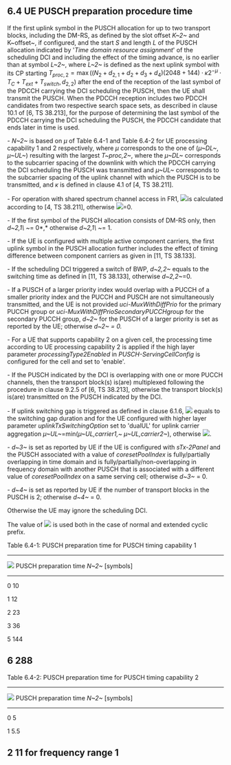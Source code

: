 ## 6.4 UE PUSCH preparation procedure time

If the first uplink symbol in the PUSCH allocation for up to two
transport blocks, including the DM-RS, as defined by the slot offset
*K~2~* and K~offset~, if configured, and the start *S* and length *L* of
the PUSCH allocation indicated by \'*Time domain resource assignment*\'
of the scheduling DCI and including the effect of the timing advance, is
no earlier than at symbol *L~2~*, where *L~2~* is defined as the next
uplink symbol with its CP starting
$T_{proc,2} = \max\left( (N_{2} + d_{2,1} + d_{2} + d_{3} + d_{4})(2048 + 144) \cdot \kappa 2^{- \mu} \cdot T_{C} + T_{ext} + T_{switch},d_{2,2} \right)$
after the end of the reception of the last symbol of the PDCCH carrying
the DCI scheduling the PUSCH, then the UE shall transmit the PUSCH. When
the PDCCH reception includes two PDCCH candidates from two respective
search space sets, as described in clause 10.1 of \[6, TS 38.213\], for
the purpose of determining the last symbol of the PDCCH carrying the DCI
scheduling the PUSCH, the PDCCH candidate that ends later in time is
used.

*- N~2~* is based on *µ* of Table 6.4-1 and Table 6.4-2 for UE
processing capability 1 and 2 respectively, where *µ* corresponds to the
one of (*µ~DL~*, *µ~UL~*) resulting with the largest *T~proc,2~*, where
the *µ~DL~* corresponds to the subcarrier spacing of the downlink with
which the PDCCH carrying the DCI scheduling the PUSCH was transmitted
and *µ~UL~* corresponds to the subcarrier spacing of the uplink channel
with which the PUSCH is to be transmitted, and *κ* is defined in clause
4.1 of \[4, TS 38.211\].

*-* For operation with shared spectrum channel access in FR1,
![](media/image696.wmf)is calculated according to \[4, TS 38.211\],
otherwise ![](media/image696.wmf)=0.

\- If the first symbol of the PUSCH allocation consists of DM-RS only,
then *d~2,1\ ~*= 0*,* otherwise *d~2,1\ ~*= 1.

\- If the UE is configured with multiple active component carriers, the
first uplink symbol in the PUSCH allocation further includes the effect
of timing difference between component carriers as given in \[11, TS
38.133\].

\- If the scheduling DCI triggered a switch of BWP, *d~2,2~* equals to
the switching time as defined in \[11, TS 38.133\], otherwise
*d~2,2~*=0.

\- If a PUSCH of a larger priority index would overlap with a PUCCH of a
smaller priority index and the PUCCH and PUSCH are not simultaneously
transmitted, and the UE is not provided *uci-MuxWithDiffPrio* for the
primary PUCCH group or *uci-MuxWithDiffPrioSecondaryPUCCHgroup* for the
secondary PUCCH group, *d~2~* for the PUSCH of a larger priority is set
as reported by the UE; otherwise *d~2~ = 0.*

\- For a UE that supports capability 2 on a given cell, the processing
time according to UE processing capability 2 is applied if the high
layer parameter *processingType2Enabled* in *PUSCH-ServingCellConfig* is
configured for the cell and set to \'enable\'.

\- If the PUSCH indicated by the DCI is overlapping with one or more
PUCCH channels, then the transport block(s) is(are) multiplexed
following the procedure in clause 9.2.5 of \[6, TS 38.213\], otherwise
the transport block(s) is(are) transmitted on the PUSCH indicated by the
DCI.

\- If uplink switching gap is triggered as defined in clause 6.1.6,
![](media/image802.wmf) equals to the switching gap duration and for the
UE configured with higher layer parameter *uplinkTxSwitchingOption* set
to \'dualUL\' for uplink carrier aggregation
*µ~UL~*=min(*µ~UL,carrier1,~ µ~UL,carrier2~*), otherwise
![](media/image803.wmf).

*- d~3~* is set as reported by UE if the UE is configured with
*sTx-2Panel* and the PUSCH associated with a value of *coresetPoolIndex*
is fully/partially overlapping in time domain and is
fully/partially/non-overlapping in frequency domain with another PUSCH
that is associated with a different value of *coresetPoolIndex* on a
same serving cell; otherwise *d~3~* = 0.

*- d~4~* is set as reported by UE if the number of transport blocks in
the PUSCH is 2; otherwise *d~4~* = 0.

Otherwise the UE may ignore the scheduling DCI.

The value of ![](media/image804.wmf) is used both in the case of normal
and extended cyclic prefix.

Table 6.4-1: PUSCH preparation time for PUSCH timing capability 1

  -------------------------------------------------------------------------------------
  ![](media/image805.wmf)   PUSCH preparation time *N~2~* \[symbols\]
  ------------------------- -----------------------------------------------------------
  0                         10

  1                         12

  2                         23

  3                         36

  5                         144

  6                         288
  -------------------------------------------------------------------------------------

Table 6.4-2: PUSCH preparation time for PUSCH timing capability 2

  -------------------------------------------------------------------------------------
  ![](media/image805.wmf)   PUSCH preparation time *N~2~* \[symbols\]
  ------------------------- -----------------------------------------------------------
  0                         5

  1                         5.5

  2                         11 for frequency range 1
  -------------------------------------------------------------------------------------